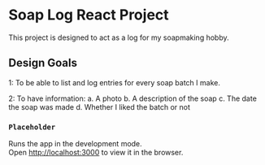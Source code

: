 # Soap Log React Project

This project is designed to act as a log for my soapmaking hobby.

## Design Goals

1: To be able to list and log entries for every soap batch I make.

2: To have information:
a. A photo
b. A description of the soap
c. The date the soap was made
d. Whether I liked the batch or not

### `Placeholder`

Runs the app in the development mode.\
Open [http://localhost:3000](http://localhost:3000) to view it in the browser.

